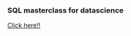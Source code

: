 ### SQL masterclass for datascience 

<a href="https://github.com/DataWithDanny/sql-masterclass">Click here!!</a>
